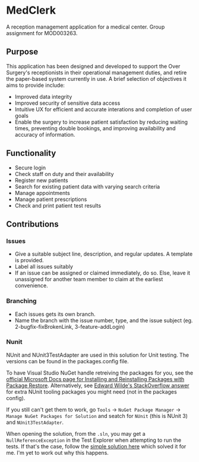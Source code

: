 # MedClerk
A reception management application for a medical center. Group assignment for MOD003263.

## Purpose
This application has been designed and developed to support the Over Surgery's receptionists in their operational management duties, and retire the paper-based system currently in use. A brief selection of objectives it aims to provide include: 
- Improved data integrity
- Improved security of sensitive data access
- Intuitive UX for efficient and accurate interations and completion of user goals
- Enable the surgery to increase patient satisfaction by reducing waiting times, preventing double bookings, and improving availability and accuracy of information. 

## Functionality
- Secure login
- Check staff on duty and their availability 
- Register new patients
- Search for existing patient data with varying search criteria
- Manage appointments 
- Manage patient prescriptions 
- Check and print patient test results

## Contributions
### Issues
- Give a suitable subject line, description, and regular updates. A template is provided. 
- Label all issues suitably
- If an issue can be assigned or claimed immediately, do so. Else, leave it unassigned for another team member to claim at the earliest convenience. 

### Branching
- Each issues gets its own branch. 
- Name the branch with the issue number, type, and the issue subject (eg. 2-bugfix-fixBrokenLink, 3-feature-addLogin)

### Nunit 
NUnit and NUnit3TestAdapter are used in this solution for Unit testing. The versions can be found in the packages.config file.

To have Visual Studio NuGet handle retreiving the packages for you, see the [official Microsoft Docs page for Installing and Reinstalling Packages with Package Restore](https://docs.microsoft.com/en-us/nuget/consume-packages/package-restore). Alternatively, see [Edward Wilde's StackOverflow answer](https://stackoverflow.com/questions/4978709/checking-in-packages-from-nuget-into-version-control/7619988#7619988) for extra NUnit tooling packages you might need (not in the packages config).

If you still can't get them to work, go `Tools` -> `NuGet Package Manager` -> `Manage NuGet Packages for Solution` and seatch for `NUnit` (this is NUnit 3) and `NUnit3TestAdapter`. 

When opening the solution, from the `.sln`, you may get a `NullReferenceException` in the Test Explorer when attempting to run the tests. If that's the case, follow the [simple solution here](https://developercommunity.visualstudio.com/content/problem/96181/test-explorer-fails-to-load-when-it-opens-with-the.html) which solved it for me. I'm yet to work out why this happens. 